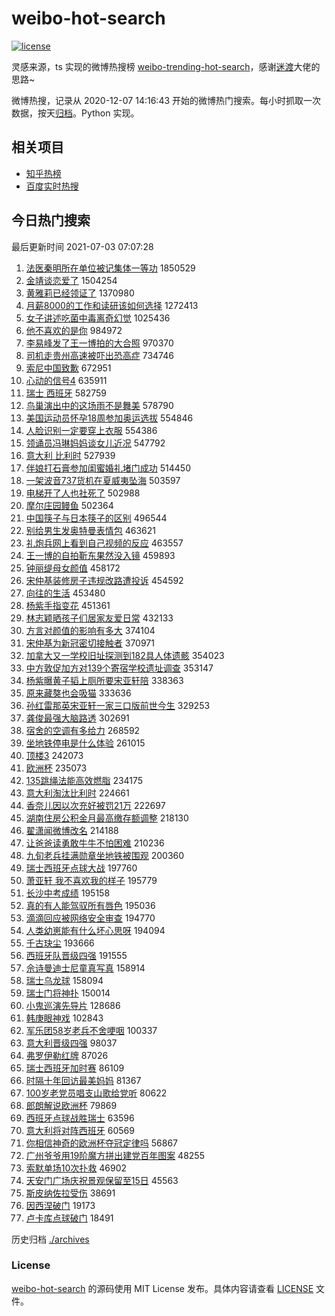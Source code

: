 # weibo-hot-search

[![license](https://img.shields.io/github/license/Arrackisarookie/weibo-hot-search)](https://github.com/Arrackisarookie/weibo-hot-search/blob/master/LICENSE)

灵感来源，ts 实现的微博热搜榜 [weibo-trending-hot-search](https://github.com/justjavac/weibo-trending-hot-search)，感谢[迷渡](https://github.com/justjavac)大佬的思路~

微博热搜，记录从 2020-12-07 14:16:43 开始的微博热门搜索。每小时抓取一次数据，按天[归档](./archives)。Python 实现。

## 相关项目
+ [知乎热榜](https://github.com/Arrackisarookie/zhihu-top-search)
+ [百度实时热搜](https://github.com/Arrackisarookie/baidu-hot-search)

## 今日热门搜索

<!-- Rank Begin -->

最后更新时间 2021-07-03 07:07:28

1. [法医秦明所在单位被记集体一等功](https://s.weibo.com/weibo?q=%23%E6%B3%95%E5%8C%BB%E7%A7%A6%E6%98%8E%E6%89%80%E5%9C%A8%E5%8D%95%E4%BD%8D%E8%A2%AB%E8%AE%B0%E9%9B%86%E4%BD%93%E4%B8%80%E7%AD%89%E5%8A%9F%23&Refer=top) 1850529
1. [金靖谈恋爱了](https://s.weibo.com/weibo?q=%E9%87%91%E9%9D%96%E8%B0%88%E6%81%8B%E7%88%B1%E4%BA%86&Refer=top) 1504254
1. [黄雅莉已经领证了](https://s.weibo.com/weibo?q=%E9%BB%84%E9%9B%85%E8%8E%89%E5%B7%B2%E7%BB%8F%E9%A2%86%E8%AF%81%E4%BA%86&Refer=top) 1370980
1. [月薪8000的工作和读研该如何选择](https://s.weibo.com/weibo?q=%23%E6%9C%88%E8%96%AA8000%E7%9A%84%E5%B7%A5%E4%BD%9C%E5%92%8C%E8%AF%BB%E7%A0%94%E8%AF%A5%E5%A6%82%E4%BD%95%E9%80%89%E6%8B%A9%23&Refer=top) 1272413
1. [女子讲述吃菌中毒离奇幻觉](https://s.weibo.com/weibo?q=%23%E5%A5%B3%E5%AD%90%E8%AE%B2%E8%BF%B0%E5%90%83%E8%8F%8C%E4%B8%AD%E6%AF%92%E7%A6%BB%E5%A5%87%E5%B9%BB%E8%A7%89%23&Refer=top) 1025436
1. [他不喜欢的是你](https://s.weibo.com/weibo?q=%23%E4%BB%96%E4%B8%8D%E5%96%9C%E6%AC%A2%E7%9A%84%E6%98%AF%E4%BD%A0%23&Refer=top) 984972
1. [李易峰发了王一博拍的大合照](https://s.weibo.com/weibo?q=%23%E6%9D%8E%E6%98%93%E5%B3%B0%E5%8F%91%E4%BA%86%E7%8E%8B%E4%B8%80%E5%8D%9A%E6%8B%8D%E7%9A%84%E5%A4%A7%E5%90%88%E7%85%A7%23&Refer=top) 970370
1. [司机走贵州高速被吓出恐高症](https://s.weibo.com/weibo?q=%23%E5%8F%B8%E6%9C%BA%E8%B5%B0%E8%B4%B5%E5%B7%9E%E9%AB%98%E9%80%9F%E8%A2%AB%E5%90%93%E5%87%BA%E6%81%90%E9%AB%98%E7%97%87%23&Refer=top) 734746
1. [索尼中国致歉](https://s.weibo.com/weibo?q=%23%E7%B4%A2%E5%B0%BC%E4%B8%AD%E5%9B%BD%E8%87%B4%E6%AD%89%23&Refer=top) 672951
1. [心动的信号4](https://s.weibo.com/weibo?q=%23%E5%BF%83%E5%8A%A8%E7%9A%84%E4%BF%A1%E5%8F%B74%23&Refer=top) 635911
1. [瑞士 西班牙](https://s.weibo.com/weibo?q=%E7%91%9E%E5%A3%AB%20%E8%A5%BF%E7%8F%AD%E7%89%99&Refer=top) 582759
1. [鸟巢演出中的这场雨不是舞美](https://s.weibo.com/weibo?q=%23%E9%B8%9F%E5%B7%A2%E6%BC%94%E5%87%BA%E4%B8%AD%E7%9A%84%E8%BF%99%E5%9C%BA%E9%9B%A8%E4%B8%8D%E6%98%AF%E8%88%9E%E7%BE%8E%23&Refer=top) 578790
1. [美国运动员怀孕18周参加奥运选拔](https://s.weibo.com/weibo?q=%23%E7%BE%8E%E5%9B%BD%E8%BF%90%E5%8A%A8%E5%91%98%E6%80%80%E5%AD%9518%E5%91%A8%E5%8F%82%E5%8A%A0%E5%A5%A5%E8%BF%90%E9%80%89%E6%8B%94%23&Refer=top) 554846
1. [人脸识别一定要穿上衣服](https://s.weibo.com/weibo?q=%23%E4%BA%BA%E8%84%B8%E8%AF%86%E5%88%AB%E4%B8%80%E5%AE%9A%E8%A6%81%E7%A9%BF%E4%B8%8A%E8%A1%A3%E6%9C%8D%23&Refer=top) 554386
1. [领诵员冯琳妈妈谈女儿近况](https://s.weibo.com/weibo?q=%23%E9%A2%86%E8%AF%B5%E5%91%98%E5%86%AF%E7%90%B3%E5%A6%88%E5%A6%88%E8%B0%88%E5%A5%B3%E5%84%BF%E8%BF%91%E5%86%B5%23&Refer=top) 547792
1. [意大利 比利时](https://s.weibo.com/weibo?q=%E6%84%8F%E5%A4%A7%E5%88%A9%20%E6%AF%94%E5%88%A9%E6%97%B6&Refer=top) 527939
1. [伴娘打石膏参加闺蜜婚礼堵门成功](https://s.weibo.com/weibo?q=%23%E4%BC%B4%E5%A8%98%E6%89%93%E7%9F%B3%E8%86%8F%E5%8F%82%E5%8A%A0%E9%97%BA%E8%9C%9C%E5%A9%9A%E7%A4%BC%E5%A0%B5%E9%97%A8%E6%88%90%E5%8A%9F%23&Refer=top) 514450
1. [一架波音737货机在夏威夷坠海](https://s.weibo.com/weibo?q=%23%E4%B8%80%E6%9E%B6%E6%B3%A2%E9%9F%B3737%E8%B4%A7%E6%9C%BA%E5%9C%A8%E5%A4%8F%E5%A8%81%E5%A4%B7%E5%9D%A0%E6%B5%B7%23&Refer=top) 503597
1. [电梯开了人也社死了](https://s.weibo.com/weibo?q=%23%E7%94%B5%E6%A2%AF%E5%BC%80%E4%BA%86%E4%BA%BA%E4%B9%9F%E7%A4%BE%E6%AD%BB%E4%BA%86%23&Refer=top) 502988
1. [摩尔庄园鳗鱼](https://s.weibo.com/weibo?q=%E6%91%A9%E5%B0%94%E5%BA%84%E5%9B%AD%E9%B3%97%E9%B1%BC&Refer=top) 502364
1. [中国筷子与日本筷子的区别](https://s.weibo.com/weibo?q=%23%E4%B8%AD%E5%9B%BD%E7%AD%B7%E5%AD%90%E4%B8%8E%E6%97%A5%E6%9C%AC%E7%AD%B7%E5%AD%90%E7%9A%84%E5%8C%BA%E5%88%AB%23&Refer=top) 496544
1. [别给男生发奥特曼表情包](https://s.weibo.com/weibo?q=%23%E5%88%AB%E7%BB%99%E7%94%B7%E7%94%9F%E5%8F%91%E5%A5%A5%E7%89%B9%E6%9B%BC%E8%A1%A8%E6%83%85%E5%8C%85%23&Refer=top) 463621
1. [礼炮兵网上看到自己视频的反应](https://s.weibo.com/weibo?q=%23%E7%A4%BC%E7%82%AE%E5%85%B5%E7%BD%91%E4%B8%8A%E7%9C%8B%E5%88%B0%E8%87%AA%E5%B7%B1%E8%A7%86%E9%A2%91%E7%9A%84%E5%8F%8D%E5%BA%94%23&Refer=top) 463557
1. [王一博的自拍靳东果然没入镜](https://s.weibo.com/weibo?q=%23%E7%8E%8B%E4%B8%80%E5%8D%9A%E7%9A%84%E8%87%AA%E6%8B%8D%E9%9D%B3%E4%B8%9C%E6%9E%9C%E7%84%B6%E6%B2%A1%E5%85%A5%E9%95%9C%23&Refer=top) 459893
1. [钟丽缇母女颜值](https://s.weibo.com/weibo?q=%23%E9%92%9F%E4%B8%BD%E7%BC%87%E6%AF%8D%E5%A5%B3%E9%A2%9C%E5%80%BC%23&Refer=top) 458172
1. [宋仲基装修房子违规改路遭投诉](https://s.weibo.com/weibo?q=%23%E5%AE%8B%E4%BB%B2%E5%9F%BA%E8%A3%85%E4%BF%AE%E6%88%BF%E5%AD%90%E8%BF%9D%E8%A7%84%E6%94%B9%E8%B7%AF%E9%81%AD%E6%8A%95%E8%AF%89%23&Refer=top) 454592
1. [向往的生活](https://s.weibo.com/weibo?q=%E5%90%91%E5%BE%80%E7%9A%84%E7%94%9F%E6%B4%BB&Refer=top) 453480
1. [杨紫手指变花](https://s.weibo.com/weibo?q=%23%E6%9D%A8%E7%B4%AB%E6%89%8B%E6%8C%87%E5%8F%98%E8%8A%B1%23&Refer=top) 451361
1. [林志颖晒孩子们居家友爱日常](https://s.weibo.com/weibo?q=%23%E6%9E%97%E5%BF%97%E9%A2%96%E6%99%92%E5%AD%A9%E5%AD%90%E4%BB%AC%E5%B1%85%E5%AE%B6%E5%8F%8B%E7%88%B1%E6%97%A5%E5%B8%B8%23&Refer=top) 432133
1. [方言对颜值的影响有多大](https://s.weibo.com/weibo?q=%23%E6%96%B9%E8%A8%80%E5%AF%B9%E9%A2%9C%E5%80%BC%E7%9A%84%E5%BD%B1%E5%93%8D%E6%9C%89%E5%A4%9A%E5%A4%A7%23&Refer=top) 374104
1. [宋仲基为新冠密切接触者](https://s.weibo.com/weibo?q=%23%E5%AE%8B%E4%BB%B2%E5%9F%BA%E4%B8%BA%E6%96%B0%E5%86%A0%E5%AF%86%E5%88%87%E6%8E%A5%E8%A7%A6%E8%80%85%23&Refer=top) 370971
1. [加拿大又一学校旧址探测到182具人体遗骸](https://s.weibo.com/weibo?q=%23%E5%8A%A0%E6%8B%BF%E5%A4%A7%E5%8F%88%E4%B8%80%E5%AD%A6%E6%A0%A1%E6%97%A7%E5%9D%80%E6%8E%A2%E6%B5%8B%E5%88%B0182%E5%85%B7%E4%BA%BA%E4%BD%93%E9%81%97%E9%AA%B8%23&Refer=top) 354023
1. [中方敦促加方对139个寄宿学校遗址调查](https://s.weibo.com/weibo?q=%E4%B8%AD%E6%96%B9%E6%95%A6%E4%BF%83%E5%8A%A0%E6%96%B9%E5%AF%B9139%E4%B8%AA%E5%AF%84%E5%AE%BF%E5%AD%A6%E6%A0%A1%E9%81%97%E5%9D%80%E8%B0%83%E6%9F%A5&Refer=top) 353147
1. [杨紫曝黄子韬上厕所要宋亚轩陪](https://s.weibo.com/weibo?q=%23%E6%9D%A8%E7%B4%AB%E6%9B%9D%E9%BB%84%E5%AD%90%E9%9F%AC%E4%B8%8A%E5%8E%95%E6%89%80%E8%A6%81%E5%AE%8B%E4%BA%9A%E8%BD%A9%E9%99%AA%23&Refer=top) 338363
1. [原来藏獒也会吸猫](https://s.weibo.com/weibo?q=%23%E5%8E%9F%E6%9D%A5%E8%97%8F%E7%8D%92%E4%B9%9F%E4%BC%9A%E5%90%B8%E7%8C%AB%23&Refer=top) 333636
1. [孙红雷那英宋亚轩一家三口版前世今生](https://s.weibo.com/weibo?q=%23%E5%AD%99%E7%BA%A2%E9%9B%B7%E9%82%A3%E8%8B%B1%E5%AE%8B%E4%BA%9A%E8%BD%A9%E4%B8%80%E5%AE%B6%E4%B8%89%E5%8F%A3%E7%89%88%E5%89%8D%E4%B8%96%E4%BB%8A%E7%94%9F%23&Refer=top) 329253
1. [龚俊最强大脑路透](https://s.weibo.com/weibo?q=%23%E9%BE%9A%E4%BF%8A%E6%9C%80%E5%BC%BA%E5%A4%A7%E8%84%91%E8%B7%AF%E9%80%8F%23&Refer=top) 302691
1. [宿舍的空调有多给力](https://s.weibo.com/weibo?q=%23%E5%AE%BF%E8%88%8D%E7%9A%84%E7%A9%BA%E8%B0%83%E6%9C%89%E5%A4%9A%E7%BB%99%E5%8A%9B%23&Refer=top) 268592
1. [坐地铁停电是什么体验](https://s.weibo.com/weibo?q=%23%E5%9D%90%E5%9C%B0%E9%93%81%E5%81%9C%E7%94%B5%E6%98%AF%E4%BB%80%E4%B9%88%E4%BD%93%E9%AA%8C%23&Refer=top) 261015
1. [顶楼3](https://s.weibo.com/weibo?q=%23%E9%A1%B6%E6%A5%BC3%23&Refer=top) 242073
1. [欧洲杯](https://s.weibo.com/weibo?q=%E6%AC%A7%E6%B4%B2%E6%9D%AF&Refer=top) 235073
1. [135跳绳法能高效燃脂](https://s.weibo.com/weibo?q=%23135%E8%B7%B3%E7%BB%B3%E6%B3%95%E8%83%BD%E9%AB%98%E6%95%88%E7%87%83%E8%84%82%23&Refer=top) 234175
1. [意大利淘汰比利时](https://s.weibo.com/weibo?q=%E6%84%8F%E5%A4%A7%E5%88%A9%E6%B7%98%E6%B1%B0%E6%AF%94%E5%88%A9%E6%97%B6&Refer=top) 224661
1. [香奈儿因以次充好被罚21万](https://s.weibo.com/weibo?q=%23%E9%A6%99%E5%A5%88%E5%84%BF%E5%9B%A0%E4%BB%A5%E6%AC%A1%E5%85%85%E5%A5%BD%E8%A2%AB%E7%BD%9A21%E4%B8%87%23&Refer=top) 222697
1. [湖南住房公积金月最高缴存额调整](https://s.weibo.com/weibo?q=%23%E6%B9%96%E5%8D%97%E4%BD%8F%E6%88%BF%E5%85%AC%E7%A7%AF%E9%87%91%E6%9C%88%E6%9C%80%E9%AB%98%E7%BC%B4%E5%AD%98%E9%A2%9D%E8%B0%83%E6%95%B4%23&Refer=top) 218130
1. [翟潇闻微博改名](https://s.weibo.com/weibo?q=%23%E7%BF%9F%E6%BD%87%E9%97%BB%E5%BE%AE%E5%8D%9A%E6%94%B9%E5%90%8D%23&Refer=top) 214188
1. [让爸爸读勇敢牛牛不怕困难](https://s.weibo.com/weibo?q=%23%E8%AE%A9%E7%88%B8%E7%88%B8%E8%AF%BB%E5%8B%87%E6%95%A2%E7%89%9B%E7%89%9B%E4%B8%8D%E6%80%95%E5%9B%B0%E9%9A%BE%23&Refer=top) 210236
1. [九旬老兵挂满勋章坐地铁被围观](https://s.weibo.com/weibo?q=%23%E4%B9%9D%E6%97%AC%E8%80%81%E5%85%B5%E6%8C%82%E6%BB%A1%E5%8B%8B%E7%AB%A0%E5%9D%90%E5%9C%B0%E9%93%81%E8%A2%AB%E5%9B%B4%E8%A7%82%23&Refer=top) 200360
1. [瑞士西班牙点球大战](https://s.weibo.com/weibo?q=%E7%91%9E%E5%A3%AB%E8%A5%BF%E7%8F%AD%E7%89%99%E7%82%B9%E7%90%83%E5%A4%A7%E6%88%98&Refer=top) 197760
1. [萧亚轩 我不喜欢我的样子](https://s.weibo.com/weibo?q=%E8%90%A7%E4%BA%9A%E8%BD%A9%20%E6%88%91%E4%B8%8D%E5%96%9C%E6%AC%A2%E6%88%91%E7%9A%84%E6%A0%B7%E5%AD%90&Refer=top) 195779
1. [长沙中考成绩](https://s.weibo.com/weibo?q=%E9%95%BF%E6%B2%99%E4%B8%AD%E8%80%83%E6%88%90%E7%BB%A9&Refer=top) 195158
1. [真的有人能驾驭所有唇色](https://s.weibo.com/weibo?q=%23%E7%9C%9F%E7%9A%84%E6%9C%89%E4%BA%BA%E8%83%BD%E9%A9%BE%E9%A9%AD%E6%89%80%E6%9C%89%E5%94%87%E8%89%B2%23&Refer=top) 195036
1. [滴滴回应被网络安全审查](https://s.weibo.com/weibo?q=%23%E6%BB%B4%E6%BB%B4%E5%9B%9E%E5%BA%94%E8%A2%AB%E7%BD%91%E7%BB%9C%E5%AE%89%E5%85%A8%E5%AE%A1%E6%9F%A5%23&Refer=top) 194770
1. [人类幼崽能有什么坏心思呀](https://s.weibo.com/weibo?q=%23%E4%BA%BA%E7%B1%BB%E5%B9%BC%E5%B4%BD%E8%83%BD%E6%9C%89%E4%BB%80%E4%B9%88%E5%9D%8F%E5%BF%83%E6%80%9D%E5%91%80%23&Refer=top) 194094
1. [千古玦尘](https://s.weibo.com/weibo?q=%E5%8D%83%E5%8F%A4%E7%8E%A6%E5%B0%98&Refer=top) 193666
1. [西班牙队晋级四强](https://s.weibo.com/weibo?q=%23%E8%A5%BF%E7%8F%AD%E7%89%99%E9%98%9F%E6%99%8B%E7%BA%A7%E5%9B%9B%E5%BC%BA%23&Refer=top) 191555
1. [佘诗曼迪士尼童真写真](https://s.weibo.com/weibo?q=%23%E4%BD%98%E8%AF%97%E6%9B%BC%E8%BF%AA%E5%A3%AB%E5%B0%BC%E7%AB%A5%E7%9C%9F%E5%86%99%E7%9C%9F%23&Refer=top) 158914
1. [瑞士乌龙球](https://s.weibo.com/weibo?q=%E7%91%9E%E5%A3%AB%E4%B9%8C%E9%BE%99%E7%90%83&Refer=top) 158094
1. [瑞士门将神扑](https://s.weibo.com/weibo?q=%E7%91%9E%E5%A3%AB%E9%97%A8%E5%B0%86%E7%A5%9E%E6%89%91&Refer=top) 150014
1. [小鬼巡演先导片](https://s.weibo.com/weibo?q=%23%E5%B0%8F%E9%AC%BC%E5%B7%A1%E6%BC%94%E5%85%88%E5%AF%BC%E7%89%87%23&Refer=top) 128686
1. [韩庚眼神戏](https://s.weibo.com/weibo?q=%23%E9%9F%A9%E5%BA%9A%E7%9C%BC%E7%A5%9E%E6%88%8F%23&Refer=top) 102843
1. [军乐团58岁老兵不舍哽咽](https://s.weibo.com/weibo?q=%23%E5%86%9B%E4%B9%90%E5%9B%A258%E5%B2%81%E8%80%81%E5%85%B5%E4%B8%8D%E8%88%8D%E5%93%BD%E5%92%BD%23&Refer=top) 100337
1. [意大利晋级四强](https://s.weibo.com/weibo?q=%23%E6%84%8F%E5%A4%A7%E5%88%A9%E6%99%8B%E7%BA%A7%E5%9B%9B%E5%BC%BA%23&Refer=top) 98037
1. [弗罗伊勒红牌](https://s.weibo.com/weibo?q=%E5%BC%97%E7%BD%97%E4%BC%8A%E5%8B%92%E7%BA%A2%E7%89%8C&Refer=top) 87026
1. [瑞士西班牙加时赛](https://s.weibo.com/weibo?q=%E7%91%9E%E5%A3%AB%E8%A5%BF%E7%8F%AD%E7%89%99%E5%8A%A0%E6%97%B6%E8%B5%9B&Refer=top) 86109
1. [时隔十年回访最美妈妈](https://s.weibo.com/weibo?q=%23%E6%97%B6%E9%9A%94%E5%8D%81%E5%B9%B4%E5%9B%9E%E8%AE%BF%E6%9C%80%E7%BE%8E%E5%A6%88%E5%A6%88%23&Refer=top) 81367
1. [100岁老党员唱支山歌给党听](https://s.weibo.com/weibo?q=%23100%E5%B2%81%E8%80%81%E5%85%9A%E5%91%98%E5%94%B1%E6%94%AF%E5%B1%B1%E6%AD%8C%E7%BB%99%E5%85%9A%E5%90%AC%23&Refer=top) 80622
1. [郎朗解说欧洲杯](https://s.weibo.com/weibo?q=%23%E9%83%8E%E6%9C%97%E8%A7%A3%E8%AF%B4%E6%AC%A7%E6%B4%B2%E6%9D%AF%23&Refer=top) 79869
1. [西班牙点球战胜瑞士](https://s.weibo.com/weibo?q=%23%E8%A5%BF%E7%8F%AD%E7%89%99%E7%82%B9%E7%90%83%E6%88%98%E8%83%9C%E7%91%9E%E5%A3%AB%23&Refer=top) 63596
1. [意大利将对阵西班牙](https://s.weibo.com/weibo?q=%E6%84%8F%E5%A4%A7%E5%88%A9%E5%B0%86%E5%AF%B9%E9%98%B5%E8%A5%BF%E7%8F%AD%E7%89%99&Refer=top) 60569
1. [你相信神奇的欧洲杯夺冠定律吗](https://s.weibo.com/weibo?q=%23%E4%BD%A0%E7%9B%B8%E4%BF%A1%E7%A5%9E%E5%A5%87%E7%9A%84%E6%AC%A7%E6%B4%B2%E6%9D%AF%E5%A4%BA%E5%86%A0%E5%AE%9A%E5%BE%8B%E5%90%97%23&Refer=top) 56867
1. [广州爷爷用19阶魔方拼出建党百年图案](https://s.weibo.com/weibo?q=%23%E5%B9%BF%E5%B7%9E%E7%88%B7%E7%88%B7%E7%94%A819%E9%98%B6%E9%AD%94%E6%96%B9%E6%8B%BC%E5%87%BA%E5%BB%BA%E5%85%9A%E7%99%BE%E5%B9%B4%E5%9B%BE%E6%A1%88%23&Refer=top) 48255
1. [索默单场10次扑救](https://s.weibo.com/weibo?q=%E7%B4%A2%E9%BB%98%E5%8D%95%E5%9C%BA10%E6%AC%A1%E6%89%91%E6%95%91&Refer=top) 46902
1. [天安门广场庆祝景观保留至15日](https://s.weibo.com/weibo?q=%23%E5%A4%A9%E5%AE%89%E9%97%A8%E5%B9%BF%E5%9C%BA%E5%BA%86%E7%A5%9D%E6%99%AF%E8%A7%82%E4%BF%9D%E7%95%99%E8%87%B315%E6%97%A5%23&Refer=top) 45563
1. [斯皮纳佐拉受伤](https://s.weibo.com/weibo?q=%E6%96%AF%E7%9A%AE%E7%BA%B3%E4%BD%90%E6%8B%89%E5%8F%97%E4%BC%A4&Refer=top) 38691
1. [因西涅破门](https://s.weibo.com/weibo?q=%E5%9B%A0%E8%A5%BF%E6%B6%85%E7%A0%B4%E9%97%A8&Refer=top) 19173
1. [卢卡库点球破门](https://s.weibo.com/weibo?q=%E5%8D%A2%E5%8D%A1%E5%BA%93%E7%82%B9%E7%90%83%E7%A0%B4%E9%97%A8&Refer=top) 18491
<!-- Rank End -->

历史归档 [./archives](./archives)

### License

[weibo-hot-search](https://github.com/Arrackisarookie/weibo-hot-search) 的源码使用 MIT License 发布。具体内容请查看 [LICENSE](./LICENSE) 文件。
